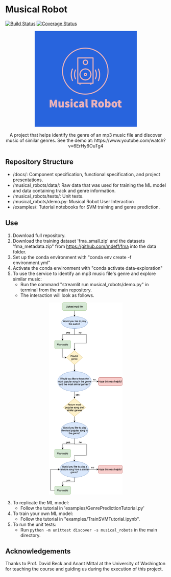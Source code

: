 # Musical Robot
[![Build Status](https://app.travis-ci.com/MusicalRobots/Musical_Robots.svg?branch=main)](https://app.travis-ci.com/MusicalRobots/Musical_Robots)
[![Coverage Status](https://coveralls.io/repos/github/MusicalRobots/Musical_Robots/badge.svg?branch=main)](https://coveralls.io/github/MusicalRobots/Musical_Robots?branch=main)

<p align="center">
	<img src="docs/MusicalRobotLogo2.png" width="320" height="300"> 
</p>

<p align="center">
A project that helps identify the genre of an mp3 music file and discover music of similar genres.  See the demo at: https://www.youtube.com/watch?v=6ErHy6OuTg4 
</p>

## Repository Structure
- /docs/: Component specification, functional specification, and project presentations.
- /musical_robots/data/: Raw data that was used for training the ML model and data containing track and genre information.
- /musical_robots/tests/: Unit tests.
- /musical_robots/demo.py: Musical Robot User Interaction
- /examples/: Tutorial notebooks for SVM training and genre prediction.


## Use
1) Download full repository.
2) Download the training dataset 'fma_small.zip' and the datasets 'fma_metadata.zip" from https://github.com/mdeff/fma into the data folder. 
3) Set up the conda environment with "conda env create -f environment.yml"
4) Activate the conda environment with "conda activate data-exploration"
5) To use the service to identify an mp3 music file's genre and explore similar music:
	- Run the command "streamlit run musical_robots/demo.py" in terminal from the main repository.
	- The interaction will look as follows.
<p align="center">
	<img src="docs/MusicalRobotFlowchart.png" height="600"> 
</p>
	
3) To replicate the ML model:
	- Follow the tutorial in 'examples/GenrePredictionTutorial.py'
4) To train your own ML model:
	- Follow the tutorial in "examples/TrainSVMTutorial.ipynb".
5) To run the unit tests:
	- Run `python -m unittest discover -s musical_robots`  in the main directory.
	
## Acknowledgements
Thanks to Prof. David Beck and Anant Mittal at the University of Washington for teaching the course and guiding us during the execution of this project.

